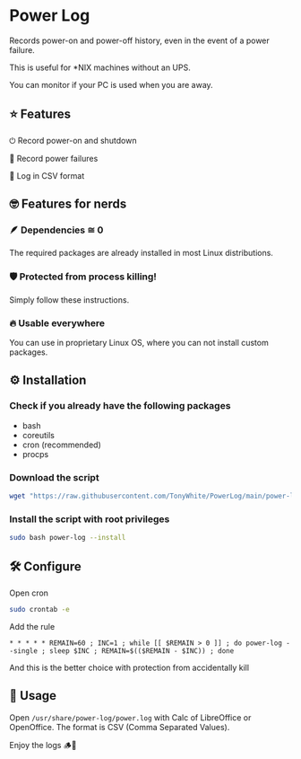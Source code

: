 # Power Log

Records power-on and power-off history, even in the event of a power failure.

This is useful for *NIX machines without an UPS.

You can monitor if your PC is used when you are away.

## ⭐ Features

⏻ Record power-on and shutdown

🔌 Record power failures

📜 Log in CSV format

## 🤓 Features for nerds

### 🪶 Dependencies ≅ 0

The required packages are already installed in most Linux distributions.

### 🛡️ Protected from process killing!

Simply follow these instructions.

### 🔥 Usable everywhere

You can use in proprietary Linux OS, where you can not install custom packages.

## ⚙️ Installation

### Check if you already have the following packages

* bash
* coreutils
* cron (recommended)
* procps

### Download the script

```bash
wget "https://raw.githubusercontent.com/TonyWhite/PowerLog/main/power-log" -O "power-log"
```

### Install the script with root privileges

```bash
sudo bash power-log --install
```

## 🛠️ Configure

Open cron

```bash
sudo crontab -e
```

Add the rule

```
* * * * * REMAIN=60 ; INC=1 ; while [[ $REMAIN > 0 ]] ; do power-log --single ; sleep $INC ; REMAIN=$(($REMAIN - $INC)) ; done
```

And this is the better choice with protection from accidentally kill

## 🚀 Usage

Open `/usr/share/power-log/power.log` with Calc of LibreOffice or OpenOffice. The format is CSV (Comma Separated Values).

Enjoy the logs 🪵🦫
